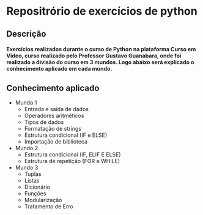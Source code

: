 ﻿# Repositrório de exercícios de python
## Descrição
#### Exercícios realizados durante o curso de Python na plataforma Curso em Vídeo, curso realizado pelo Professor Gustavo Guanabara, onde foi realizado a divisão do curso em 3 mundos. Logo abaixo será explicado o conhecimento aplicado em cada mundo.

## Conhecimento aplicado
- Mundo 1
  - Entrada e saída de dados
  - Operadores aritméticos
  - Tipos de dados
  - Formatação de strings
  - Estrutura condicional (IF e ELSE)
  - Importação de biblioteca 
- Mundo 2
  - Estrutura condicional (IF, ELIF E ELSE)
  - Estrutura de repetição (FOR e WHILE)
- Mundo 3
  - Tuplas
  - Listas
  - Dicionário
  - Funções
  - Modularização
  - Tratamento de Erro
